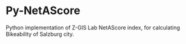 # Py-NetAScore

Python implementation of Z-GIS Lab NetAScore index, for calculating Bikeability of Salzburg city. 

